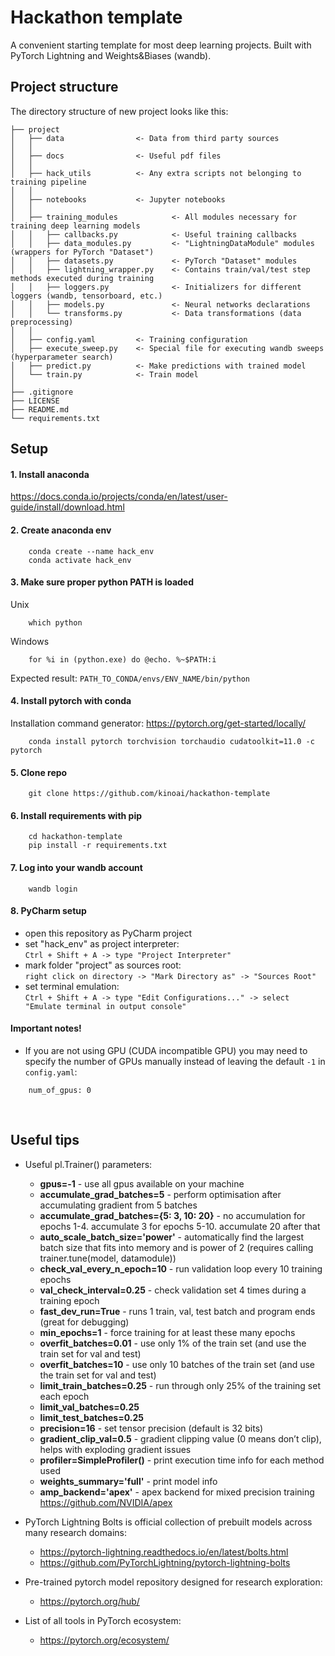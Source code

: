 # Hackathon template
A convenient starting template for most deep learning projects. Built with PyTorch Lightning and Weights&Biases (wandb).


## Project structure
The directory structure of new project looks like this: 
```
├── project
│   ├── data                <- Data from third party sources
│   │
│   ├── docs                <- Useful pdf files
│   │
│   ├── hack_utils          <- Any extra scripts not belonging to training pipeline
│   │
│   ├── notebooks           <- Jupyter notebooks
│   │
│   ├── training_modules            <- All modules necessary for training deep learning models
│   │   ├── callbacks.py            <- Useful training callbacks
│   │   ├── data_modules.py         <- "LightningDataModule" modules (wrappers for PyTorch "Dataset")
│   │   ├── datasets.py             <- PyTorch "Dataset" modules
│   │   ├── lightning_wrapper.py    <- Contains train/val/test step methods executed during training
│   │   ├── loggers.py              <- Initializers for different loggers (wandb, tensorboard, etc.)
│   │   ├── models.py               <- Neural networks declarations
│   │   └── transforms.py           <- Data transformations (data preprocessing)
│   │
│   ├── config.yaml         <- Training configuration
│   ├── execute_sweep.py    <- Special file for executing wandb sweeps (hyperparameter search)
│   ├── predict.py          <- Make predictions with trained model
│   └── train.py            <- Train model
│
├── .gitignore
├── LICENSE
├── README.md
└── requirements.txt
```

## Setup

#### 1. Install anaconda
https://docs.conda.io/projects/conda/en/latest/user-guide/install/download.html

#### 2. Create anaconda env
```
    conda create --name hack_env
    conda activate hack_env
```

#### 3. Make sure proper python PATH is loaded
Unix
```
    which python
```
Windows
```
    for %i in (python.exe) do @echo. %~$PATH:i
```
Expected result: `PATH_TO_CONDA/envs/ENV_NAME/bin/python`

#### 4. Install pytorch with conda
Installation command generator: https://pytorch.org/get-started/locally/
```
    conda install pytorch torchvision torchaudio cudatoolkit=11.0 -c pytorch
```

#### 5. Clone repo
```
    git clone https://github.com/kinoai/hackathon-template
```

#### 6. Install requirements with pip
```
    cd hackathon-template
    pip install -r requirements.txt
```

#### 7. Log into your wandb account
```
    wandb login
```

#### 8. PyCharm setup
- open this repository as PyCharm project
- set "hack_env" as project interpreter:<br> 
`Ctrl + Shift + A -> type "Project Interpreter"`
- mark folder "project" as sources root:<br>
`right click on directory -> "Mark Directory as" -> "Sources Root"`
- set terminal emulation:<br> 
`Ctrl + Shift + A -> type "Edit Configurations..." -> select "Emulate terminal in output console"`



#### Important notes!
- If you are not using GPU (CUDA incompatible GPU) you may need to specify the number of GPUs manually instead of leaving the default `-1` in `config.yaml`:
```
    num_of_gpus: 0
```
<br>


## Useful tips
- Useful pl.Trainer() parameters:
    - <b>gpus=-1</b> - use all gpus available on your machine
    - <b>accumulate_grad_batches=5</b> - perform optimisation after accumulating gradient from 5 batches
    - <b>accumulate_grad_batches={5: 3, 10: 20}</b> - no accumulation for epochs 1-4. accumulate 3 for epochs 5-10. accumulate 20 after that
    - <b>auto_scale_batch_size='power'</b> - automatically find the largest batch size that fits into memory and is power of 2 (requires calling trainer.tune(model, datamodule))
    - <b>check_val_every_n_epoch=10</b> - run validation loop every 10 training epochs
    - <b>val_check_interval=0.25</b> - check validation set 4 times during a training epoch
    - <b>fast_dev_run=True</b> - runs 1 train, val, test batch and program ends (great for debugging)
    - <b>min_epochs=1</b> - force training for at least these many epochs
    - <b>overfit_batches=0.01</b> - use only 1% of the train set (and use the train set for val and test)
    - <b>overfit_batches=10</b> - use only 10 batches of the train set (and use the train set for val and test)
    - <b>limit_train_batches=0.25</b> - run through only 25% of the training set each epoch
    - <b>limit_val_batches=0.25</b>
    - <b>limit_test_batches=0.25</b>
    - <b>precision=16</b> - set tensor precision (default is 32 bits)
    - <b>gradient_clip_val=0.5</b> - gradient clipping value (0 means don’t clip), helps with exploding gradient issues
    - <b>profiler=SimpleProfiler()</b> - print execution time info for each method used
    - <b>weights_summary='full'</b> - print model info
    - <b>amp_backend='apex'</b> - apex backend for mixed precision training https://github.com/NVIDIA/apex
    
- PyTorch Lightning Bolts is official collection of prebuilt models across many research domains:
    - https://pytorch-lightning.readthedocs.io/en/latest/bolts.html
    - https://github.com/PyTorchLightning/pytorch-lightning-bolts
- Pre-trained pytorch model repository designed for research exploration:
    - https://pytorch.org/hub/
- List of all tools in PyTorch ecosystem:
    - https://pytorch.org/ecosystem/
